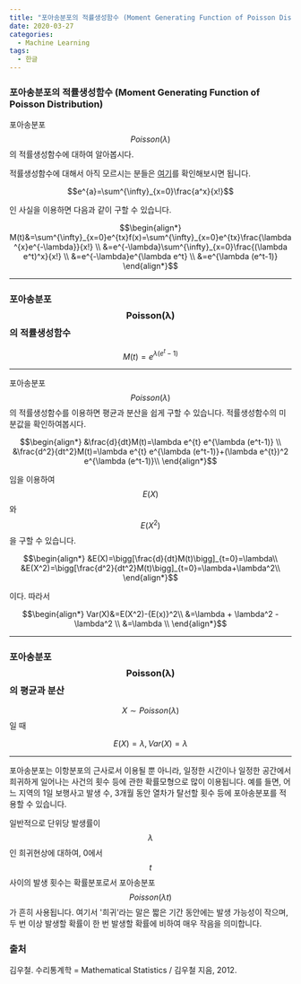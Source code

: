 ```yaml
---
title: "포아송분포의 적률생성함수 (Moment Generating Function of Poisson Distribution)"
date: 2020-03-27
categories:
  - Machine Learning
tags:
  - 한글
---
```

### 포아송분포의 적률생성함수 (Moment Generating Function of Poisson Distribution)

포아송분포 $$Poisson(\lambda)$$의 적률생성함수에 대하여 알아봅시다.

적률생성함수에 대해서 아직 모르시는 분들은 [여기]를 확인해보시면 됩니다.

[여기]: https://seungwooham.github.io/%ED%86%B5%EA%B3%84/%EC%A0%81%EB%A5%A0%EC%83%9D%EC%84%B1%ED%95%A8%EC%88%98_Moment_Generating_Function/

$$e^{a}=\sum^{\infty}_{x=0}\frac{a^x}{x!}$$

인 사실을 이용하면 다음과 같이 구할 수 있습니다.

$$\begin{align*}
M(t)&=\sum^{\infty}_{x=0}e^{tx}f(x)=\sum^{\infty}_{x=0}e^{tx}\frac{\lambda^{x}e^{-\lambda}}{x!} \\
&=e^{-\lambda}\sum^{\infty}_{x=0}\frac{(\lambda e^t)^x}{x!} \\
&=e^{-\lambda}e^{\lambda e^t} \\
&=e^{\lambda (e^t-1)}
\end{align*}$$

---
### 포아송분포 $$\mathbf{Poisson(\lambda)}$$의 적률생성함수
$$M(t)=e^{\lambda (e^t-1)}$$

---

포아송분포 $$Poisson(\lambda)$$의 적률생성함수를 이용하면 평균과 분산을 쉽게 구할 수 있습니다. 적률생성함수의 미분값을 확인하여봅시다.

$$\begin{align*}
&\frac{d}{dt}M(t)=\lambda e^{t} e^{\lambda (e^t-1)} \\
&\frac{d^2}{dt^2}M(t)=\lambda e^{t} e^{\lambda (e^t-1)}+(\lambda e^{t})^2 e^{\lambda (e^t-1)}\\
\end{align*}$$

임을 이용하여 $$E(X)$$와 $$E(X^2)$$을 구할 수 있습니다.

$$\begin{align*}
&E(X)=\bigg[\frac{d}{dt}M(t)\bigg]_{t=0}=\lambda\\
&E(X^2)=\bigg[\frac{d^2}{dt^2}M(t)\bigg]_{t=0}=\lambda+\lambda^2\\
\end{align*}$$

이다. 따라서

$$\begin{align*}
Var(X)&=E(X^2)-{E(x)}^2\\
&=\lambda + \lambda^2 - \lambda^2 \\
&=\lambda \\
\end{align*}$$

---
### 포아송분포 $$\mathbf{Poisson(\lambda)}$$의 평균과 분산
$$X \sim Poisson(\lambda)$$일 때

$$E(X)=\lambda, Var(X)=\lambda$$

---

포아송분포는 이항분포의 근사로서 이용될 뿐 아니라, 일정한 시간이나 일정한 공간에서 희귀하게 일어나는 사건의 횟수 등에 관한 확률모형으로 많이 이용됩니다. 예를 들면, 어느 지역의 1일 보행사고 발생 수, 3개월 동안 열차가 탈선할 횟수 등에 포아송분포를 적용할 수 있습니다.

일반적으로 단위당 발생률이 $$\lambda$$인 희귀현상에 대하여, 0에서 $$t$$ 사이의 발생 횟수는 확률분포로서 포아송분포 $$Poisson(\lambda t)$$가 흔히 사용됩니다. 여기서 '희귀'라는 말은 짧은 기간 동안에는 발생 가능성이 작으며, 두 번 이상 발생할 확률이 한 번 발생할 확률에 비하여 매우 작음을 의미합니다.

### 출처
김우철. 수리통계학 = Mathematical Statistics / 김우철 지음, 2012.

<script type="text/javascript" async
src="https://cdn.mathjax.org/mathjax/latest/MathJax.js?config=TeX-MML-AM_CHTML">